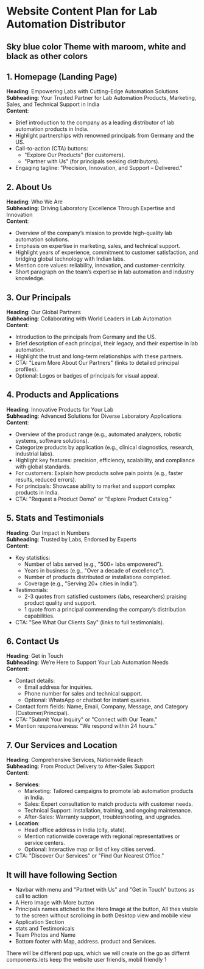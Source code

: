 # Website Content Plan for Lab Automation Distributor

## Sky blue color Theme with maroom, white and black as other colors

## 1. Homepage (Landing Page)
**Heading**: Empowering Labs with Cutting-Edge Automation Solutions  
**Subheading**: Your Trusted Partner for Lab Automation Products, Marketing, Sales, and Technical Support in India  
**Content**:  
- Brief introduction to the company as a leading distributor of lab automation products in India.  
- Highlight partnerships with renowned principals from Germany and the US.  
- Call-to-action (CTA) buttons:  
  - "Explore Our Products" (for customers).  
  - "Partner with Us" (for principals seeking distributors).  
- Engaging tagline: "Precision, Innovation, and Support – Delivered."  

## 2. About Us  
**Heading**: Who We Are  
**Subheading**: Driving Laboratory Excellence Through Expertise and Innovation  
**Content**:  
- Overview of the company’s mission to provide high-quality lab automation solutions.  
- Emphasis on expertise in marketing, sales, and technical support.  
- Highlight years of experience, commitment to customer satisfaction, and bridging global technology with Indian labs.  
- Mention core values: reliability, innovation, and customer-centricity.  
- Short paragraph on the team’s expertise in lab automation and industry knowledge.  

## 3. Our Principals  
**Heading**: Our Global Partners  
**Subheading**: Collaborating with World Leaders in Lab Automation  
**Content**:  
- Introduction to the principals from Germany and the US.  
- Brief description of each principal, their legacy, and their expertise in lab automation.  
- Highlight the trust and long-term relationships with these partners.  
- CTA: "Learn More About Our Partners" (links to detailed principal profiles).  
- Optional: Logos or badges of principals for visual appeal.  

## 4. Products and Applications  
**Heading**: Innovative Products for Your Lab  
**Subheading**: Advanced Solutions for Diverse Laboratory Applications  
**Content**:  
- Overview of the product range (e.g., automated analyzers, robotic systems, software solutions).  
- Categorize products by application (e.g., clinical diagnostics, research, industrial labs).  
- Highlight key features: precision, efficiency, scalability, and compliance with global standards.  
- For customers: Explain how products solve pain points (e.g., faster results, reduced errors).  
- For principals: Showcase ability to market and support complex products in India.  
- CTA: "Request a Product Demo" or "Explore Product Catalog."  

## 5. Stats and Testimonials  
**Heading**: Our Impact in Numbers  
**Subheading**: Trusted by Labs, Endorsed by Experts  
**Content**:  
- Key statistics:  
  - Number of labs served (e.g., "500+ labs empowered").  
  - Years in business (e.g., "Over a decade of excellence").  
  - Number of products distributed or installations completed.  
  - Coverage (e.g., "Serving 20+ cities in India").  
- Testimonials:  
  - 2-3 quotes from satisfied customers (labs, researchers) praising product quality and support.  
  - 1 quote from a principal commending the company’s distribution capabilities.  
- CTA: "See What Our Clients Say" (links to full testimonials).  

## 6. Contact Us  
**Heading**: Get in Touch  
**Subheading**: We’re Here to Support Your Lab Automation Needs  
**Content**:  
- Contact details:  
  - Email address for inquiries.  
  - Phone number for sales and technical support.  
  - Optional: WhatsApp or chatbot for instant queries.  
- Contact form fields: Name, Email, Company, Message, and Category (Customer/Principal).  
- CTA: "Submit Your Inquiry" or "Connect with Our Team."  
- Mention responsiveness: "We respond within 24 hours."  

## 7. Our Services and Location  
**Heading**: Comprehensive Services, Nationwide Reach  
**Subheading**: From Product Delivery to After-Sales Support  
**Content**:  
- **Services**:  
  - Marketing: Tailored campaigns to promote lab automation products in India.  
  - Sales: Expert consultation to match products with customer needs.  
  - Technical Support: Installation, training, and ongoing maintenance.  
  - After-Sales: Warranty support, troubleshooting, and upgrades.  
- **Location**:  
  - Head office address in India (city, state).  
  - Mention nationwide coverage with regional representatives or service centers.  
  - Optional: Interactive map or list of key cities served.  
- CTA: "Discover Our Services" or "Find Our Nearest Office."

## It will have following Section
 - Navbar  with menu and  "Partnet with Us" and "Get in Touch" buttons as call to action
 - A Hero Image with More button
 - Principals names attched to the Hero Image at the button, All thes visible to the screen without scrolloing in both Desktop view and mobile view
 - Application Section
 - stats and Testimonicals
 - Team Photos and Name
 - Bottom footer with Map, address. product and Services.

There will be different pop ups, which we will create on the go as differnt components.lets keep the website user friendls, mobil friendly
 1